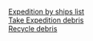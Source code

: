 [Expedition by ships list](expedition_by_shiplist.go)  
[Take Expedition debris](take_expedition_debris.go)  
[Recycle debris](recycle_debris.go)
